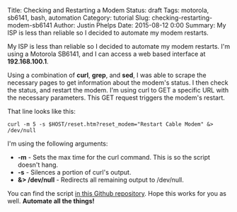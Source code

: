Title: Checking and Restarting a Modem
Status: draft
Tags: motorola, sb6141, bash, automation
Category: tutorial
Slug: checking-restarting-modem-sb6141
Author: Justin Phelps
Date: 2015-08-12 0:00
Summary: My ISP is less than reliable so I decided to automate my modem restarts.

My ISP is less than reliable so I decided to automate my modem restarts. I'm using a Motorola SB6141, and I can access a web based interface at **192.168.100.1**.

Using a combination of **curl**, **grep**, and **sed**, I was able to scrape the necessary pages to get information about the modem's status. I then check the status, and restart the modem. I'm using curl to GET a specific URL with the necessary parameters. This GET request triggers the modem's restart.

That line looks like this:
```
curl -m 5 -s $HOST/reset.htm?reset_modem="Restart Cable Modem" &> /dev/null
```

I'm using the following arguments:
 * **-m** - Sets the max time for the curl command. This is so the script doesn't hang.
 * **-s** - Silences a portion of curl's output.
 * **&> /dev/null** - Redirects all remaining output to /dev/null.

You can find the script [in this Github repository](https://github.com/Linuturk/modem-restart-script/blob/master/modemCheck.sh). Hope this works for you as well. **Automate all the things!**

